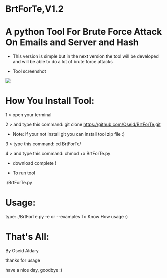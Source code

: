 # BrtForTe,V1.2

# A python Tool For Brute Force Attack On Emails and Server and Hash 

- This version is simple but in the next version the tool will be developed and will be able to do a lot of brute force attacks

- Tool screenshot

![](https://scontent.fjrs3-1.fna.fbcdn.net/v/t1.0-9/22046929_163936620855352_4005365533557551258_n.jpg?oh=0b788f9a13d1b9ed997e42bd8cd7b2aa&oe=5A518A1C)

# How You Install Tool:

1 > open your terminal

2 > and type this command: git clone https://github.com/Oseid/BrtForTe.git

- Note: if your not install git you can install tool zip file :) 

3 > type this command: cd BrtForTe/

4 > and type this command: chmod +x BrtForTe.py


- download complete !

- To run tool

./BrtForTe.py


# Usage:

type: ./BrtForTe.py -e or --examples To Know How usage :)

# That's All:

By Oseid Aldary

thanks for usage

have a nice day, goodbye :)
